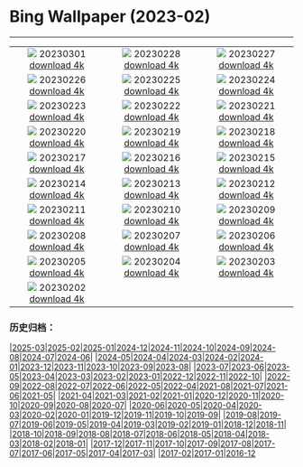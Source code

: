 # Bing Wallpaper (2023-02)
**************
| | | |
| :----: | :----: | :----: |
| ![](https://www.bing.com/th?id=OHR.AtraniAmalfi_EN-CA6105901183_1920x1080.jpg) 20230301 [download 4k](https://www.bing.com/th?id=OHR.AtraniAmalfi_EN-CA6105901183_UHD.jpg) | ![](https://www.bing.com/th?id=OHR.PolarBearFrost_EN-CA5779985371_1920x1080.jpg) 20230228 [download 4k](https://www.bing.com/th?id=OHR.PolarBearFrost_EN-CA5779985371_UHD.jpg) | ![](https://www.bing.com/th?id=OHR.CanopyPeru_EN-CA5502838718_1920x1080.jpg) 20230227 [download 4k](https://www.bing.com/th?id=OHR.CanopyPeru_EN-CA5502838718_UHD.jpg) |
| ![](https://www.bing.com/th?id=OHR.BryceAnniv_EN-CA5218484569_1920x1080.jpg) 20230226 [download 4k](https://www.bing.com/th?id=OHR.BryceAnniv_EN-CA5218484569_UHD.jpg) | ![](https://www.bing.com/th?id=OHR.RichmondParkDuck_EN-CA4912515800_1920x1080.jpg) 20230225 [download 4k](https://www.bing.com/th?id=OHR.RichmondParkDuck_EN-CA4912515800_UHD.jpg) | ![](https://www.bing.com/th?id=OHR.ParisWinter_EN-CA5215777755_1920x1080.jpg) 20230224 [download 4k](https://www.bing.com/th?id=OHR.ParisWinter_EN-CA5215777755_UHD.jpg) |
| ![](https://www.bing.com/th?id=OHR.FosterCoveredBridge_EN-CA4173074432_1920x1080.jpg) 20230223 [download 4k](https://www.bing.com/th?id=OHR.FosterCoveredBridge_EN-CA4173074432_UHD.jpg) | ![](https://www.bing.com/th?id=OHR.MardiGrasNOLA_EN-CA5086557420_1920x1080.jpg) 20230222 [download 4k](https://www.bing.com/th?id=OHR.MardiGrasNOLA_EN-CA5086557420_UHD.jpg) | ![](https://www.bing.com/th?id=OHR.GB25Anni_EN-CA5188326397_1920x1080.jpg) 20230221 [download 4k](https://www.bing.com/th?id=OHR.GB25Anni_EN-CA5188326397_UHD.jpg) |
| ![](https://www.bing.com/th?id=OHR.MauiWhale_EN-CA4882579775_1920x1080.jpg) 20230220 [download 4k](https://www.bing.com/th?id=OHR.MauiWhale_EN-CA4882579775_UHD.jpg) | ![](https://www.bing.com/th?id=OHR.EbenIceCave_EN-CA4758595812_1920x1080.jpg) 20230219 [download 4k](https://www.bing.com/th?id=OHR.EbenIceCave_EN-CA4758595812_UHD.jpg) | ![](https://www.bing.com/th?id=OHR.BirdcountAllen_EN-CA4618092239_1920x1080.jpg) 20230218 [download 4k](https://www.bing.com/th?id=OHR.BirdcountAllen_EN-CA4618092239_UHD.jpg) |
| ![](https://www.bing.com/th?id=OHR.FireFallYosemite_EN-CA4503680025_1920x1080.jpg) 20230217 [download 4k](https://www.bing.com/th?id=OHR.FireFallYosemite_EN-CA4503680025_UHD.jpg) | ![](https://www.bing.com/th?id=OHR.HippoDayChobe_EN-CA4302114042_1920x1080.jpg) 20230216 [download 4k](https://www.bing.com/th?id=OHR.HippoDayChobe_EN-CA4302114042_UHD.jpg) | ![](https://www.bing.com/th?id=OHR.OtaruIgloo_EN-CA4173506680_1920x1080.jpg) 20230215 [download 4k](https://www.bing.com/th?id=OHR.OtaruIgloo_EN-CA4173506680_UHD.jpg) |
| ![](https://www.bing.com/th?id=OHR.MoonValley_EN-CA3945889002_1920x1080.jpg) 20230214 [download 4k](https://www.bing.com/th?id=OHR.MoonValley_EN-CA3945889002_UHD.jpg) | ![](https://www.bing.com/th?id=OHR.BoobyDarwinDay_EN-CA1916494656_1920x1080.jpg) 20230213 [download 4k](https://www.bing.com/th?id=OHR.BoobyDarwinDay_EN-CA1916494656_UHD.jpg) | ![](https://www.bing.com/th?id=OHR.DarkSkiesDV_EN-CA3629612791_1920x1080.jpg) 20230212 [download 4k](https://www.bing.com/th?id=OHR.DarkSkiesDV_EN-CA3629612791_UHD.jpg) |
| ![](https://www.bing.com/th?id=OHR.EpidaurusGreece_EN-CA2118667757_1920x1080.jpg) 20230211 [download 4k](https://www.bing.com/th?id=OHR.EpidaurusGreece_EN-CA2118667757_UHD.jpg) | ![](https://www.bing.com/th?id=OHR.LowerAntelopeAZ_EN-CA5366412055_1920x1080.jpg) 20230210 [download 4k](https://www.bing.com/th?id=OHR.LowerAntelopeAZ_EN-CA5366412055_UHD.jpg) | ![](https://www.bing.com/th?id=OHR.NorwayRestArea_EN-CA5421356712_1920x1080.jpg) 20230209 [download 4k](https://www.bing.com/th?id=OHR.NorwayRestArea_EN-CA5421356712_UHD.jpg) |
| ![](https://www.bing.com/th?id=OHR.MedievalLabro_EN-CA5476476740_1920x1080.jpg) 20230208 [download 4k](https://www.bing.com/th?id=OHR.MedievalLabro_EN-CA5476476740_UHD.jpg) | ![](https://www.bing.com/th?id=OHR.WaitangiFjordlandNP_EN-CA5551542640_1920x1080.jpg) 20230207 [download 4k](https://www.bing.com/th?id=OHR.WaitangiFjordlandNP_EN-CA5551542640_UHD.jpg) | ![](https://www.bing.com/th?id=OHR.MonarchPismo_EN-CA5620245798_1920x1080.jpg) 20230206 [download 4k](https://www.bing.com/th?id=OHR.MonarchPismo_EN-CA5620245798_UHD.jpg) |
| ![](https://www.bing.com/th?id=OHR.FeldbergSchnee_EN-CA5679141661_1920x1080.jpg) 20230205 [download 4k](https://www.bing.com/th?id=OHR.FeldbergSchnee_EN-CA5679141661_UHD.jpg) | ![](https://www.bing.com/th?id=OHR.QuebecFrontenac_EN-CA5730713745_1920x1080.jpg) 20230204 [download 4k](https://www.bing.com/th?id=OHR.QuebecFrontenac_EN-CA5730713745_UHD.jpg) | ![](https://www.bing.com/th?id=OHR.GroundhogThree_EN-CA5776120461_1920x1080.jpg) 20230203 [download 4k](https://www.bing.com/th?id=OHR.GroundhogThree_EN-CA5776120461_UHD.jpg) |
| ![](https://www.bing.com/th?id=OHR.SunriseCastle_EN-CA5828523606_1920x1080.jpg) 20230202 [download 4k](https://www.bing.com/th?id=OHR.SunriseCastle_EN-CA5828523606_UHD.jpg) |  |  |

### 历史归档：

|[2025-03](/../2025-03/2025-03.md)|[2025-02](/../2025-02/2025-02.md)|[2025-01](/../2025-01/2025-01.md)|[2024-12](/../2024-12/2024-12.md)|[2024-11](/../2024-11/2024-11.md)|[2024-10](/../2024-10/2024-10.md)|[2024-09](/../2024-09/2024-09.md)|[2024-08](/../2024-08/2024-08.md)|[2024-07](/../2024-07/2024-07.md)|[2024-06](/../2024-06/2024-06.md)|
|[2024-05](/../2024-05/2024-05.md)|[2024-04](/../2024-04/2024-04.md)|[2024-03](/../2024-03/2024-03.md)|[2024-02](/../2024-02/2024-02.md)|[2024-01](/../2024-01/2024-01.md)|[2023-12](/../2023-12/2023-12.md)|[2023-11](/../2023-11/2023-11.md)|[2023-10](/../2023-10/2023-10.md)|[2023-09](/../2023-09/2023-09.md)|[2023-08](/../2023-08/2023-08.md)|
|[2023-07](/../2023-07/2023-07.md)|[2023-06](/../2023-06/2023-06.md)|[2023-05](/../2023-05/2023-05.md)|[2023-04](/../2023-04/2023-04.md)|[2023-03](/../2023-03/2023-03.md)|[2023-02](/2023-02.md)|[2023-01](/../2023-01/2023-01.md)|[2022-12](/../2022-12/2022-12.md)|[2022-11](/../2022-11/2022-11.md)|[2022-10](/../2022-10/2022-10.md)|
|[2022-09](/../2022-09/2022-09.md)|[2022-08](/../2022-08/2022-08.md)|[2022-07](/../2022-07/2022-07.md)|[2022-06](/../2022-06/2022-06.md)|[2022-05](/../2022-05/2022-05.md)|[2022-04](/../2022-04/2022-04.md)|[2021-08](/../2021-08/2021-08.md)|[2021-07](/../2021-07/2021-07.md)|[2021-06](/../2021-06/2021-06.md)|[2021-05](/../2021-05/2021-05.md)|
|[2021-04](/../2021-04/2021-04.md)|[2021-03](/../2021-03/2021-03.md)|[2021-02](/../2021-02/2021-02.md)|[2021-01](/../2021-01/2021-01.md)|[2020-12](/../2020-12/2020-12.md)|[2020-11](/../2020-11/2020-11.md)|[2020-10](/../2020-10/2020-10.md)|[2020-09](/../2020-09/2020-09.md)|[2020-08](/../2020-08/2020-08.md)|[2020-07](/../2020-07/2020-07.md)|
|[2020-06](/../2020-06/2020-06.md)|[2020-05](/../2020-05/2020-05.md)|[2020-04](/../2020-04/2020-04.md)|[2020-03](/../2020-03/2020-03.md)|[2020-02](/../2020-02/2020-02.md)|[2020-01](/../2020-01/2020-01.md)|[2019-12](/../2019-12/2019-12.md)|[2019-11](/../2019-11/2019-11.md)|[2019-10](/../2019-10/2019-10.md)|[2019-09](/../2019-09/2019-09.md)|
|[2019-08](/../2019-08/2019-08.md)|[2019-07](/../2019-07/2019-07.md)|[2019-06](/../2019-06/2019-06.md)|[2019-05](/../2019-05/2019-05.md)|[2019-04](/../2019-04/2019-04.md)|[2019-03](/../2019-03/2019-03.md)|[2019-02](/../2019-02/2019-02.md)|[2019-01](/../2019-01/2019-01.md)|[2018-12](/../2018-12/2018-12.md)|[2018-11](/../2018-11/2018-11.md)|
|[2018-10](/../2018-10/2018-10.md)|[2018-09](/../2018-09/2018-09.md)|[2018-08](/../2018-08/2018-08.md)|[2018-07](/../2018-07/2018-07.md)|[2018-06](/../2018-06/2018-06.md)|[2018-05](/../2018-05/2018-05.md)|[2018-04](/../2018-04/2018-04.md)|[2018-03](/../2018-03/2018-03.md)|[2018-02](/../2018-02/2018-02.md)|[2018-01](/../2018-01/2018-01.md)|
|[2017-12](/../2017-12/2017-12.md)|[2017-11](/../2017-11/2017-11.md)|[2017-10](/../2017-10/2017-10.md)|[2017-09](/../2017-09/2017-09.md)|[2017-08](/../2017-08/2017-08.md)|[2017-07](/../2017-07/2017-07.md)|[2017-06](/../2017-06/2017-06.md)|[2017-05](/../2017-05/2017-05.md)|[2017-04](/../2017-04/2017-04.md)|[2017-03](/../2017-03/2017-03.md)|
|[2017-02](/../2017-02/2017-02.md)|[2017-01](/../2017-01/2017-01.md)|[2016-12](/../2016-12/2016-12.md)
